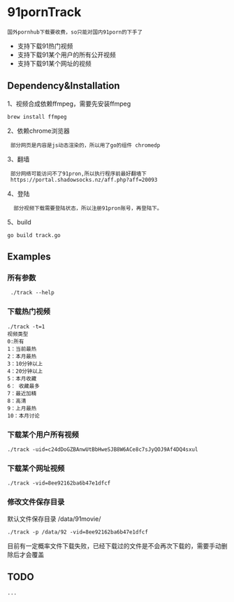 # 91pornTrack
    国外pornhub下载要收费，so只能对国内91porn的下手了
    
* 支持下载91热门视频    
* 支持下载91某个用户的所有公开视频
* 支持下载91某个网址的视频

## Dependency&Installation
   1、视频合成依赖ffmpeg，需要先安装ffmpeg
    
    brew install ffmpeg
    
   2、依赖chrome浏览器
   
     部分网页是内容是js动态渲染的，所以用了go的组件 chromedp
     
   3、翻墙 
   
     部分网络可能访问不了91pron,所以执行程序前最好翻墙下
     https://portal.shadowsocks.nz/aff.php?aff=20093
   4、登陆
   
      部分视频下载需要登陆状态，所以注册91pron账号，再登陆下。
      
   5、build
   
    go build track.go 
## Examples
   
### 所有参数
     ./track --help
### 下载热门视频
    ./track -t=1
    视频类型
    0:所有 
    1：当前最热 
    2：本月最热 
    3：10分钟以上 
    4：20分钟以上 
    5：本月收藏
    6： 收藏最多 
    7：最近加精 
    8：高清 
    9：上月最热 
    10：本月讨论 
### 下载某个用户所有视频
    ./track -uid=c24dDoGZBAnwUtBbHweSJB8W6ACe8c7sJyQOJ9Af4DQ4sxul
### 下载某个网址视频
    ./track -vid=8ee92162ba6b47e1dfcf
### 修改文件保存目录
   默认文件保存目录 /data/91movie/
   
    ./track -p /data/92 -vid=8ee92162ba6b47e1dfcf  
    
   目前有一定概率文件下载失败，已经下载过的文件是不会再次下载的，需要手动删除后才会覆盖
## TODO
    ...   
